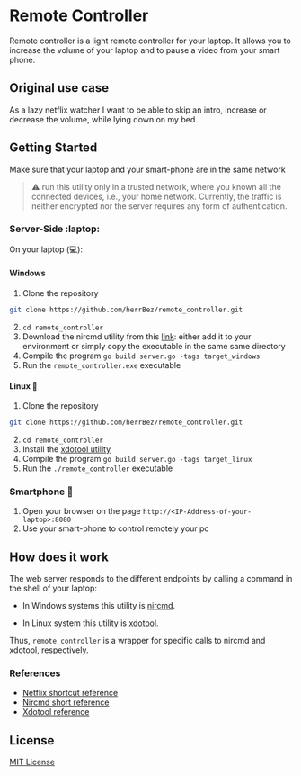 # Remote Controller

Remote controller is a light remote controller for your laptop. It allows
you to increase the volume of your laptop and to pause a video from your
smart phone.

## Original use case

As a lazy netflix watcher I want to be able to skip an intro, increase or decrease the volume, while lying down on my bed.

## Getting Started

Make sure that your laptop and your smart-phone are in the same
network

> :warning: run this utility only in a trusted network, where
you known all the connected devices, i.e., your home network.
Currently, the traffic is neither encrypted nor the
server requires any form of authentication.

### Server-Side :laptop:

On your laptop (:computer:):

#### Windows

1. Clone the repository
```sh
git clone https://github.com/herrBez/remote_controller.git
```
2. `cd remote_controller`
3. Download the nircmd utility from this [link](https://www.nirsoft.net/utils/index.html):
either add it to your environment or simply copy the executable in the same same directory
4. Compile the program `go build server.go -tags target_windows`
5. Run the `remote_controller.exe` executable

#### Linux :penguin:

1. Clone the repository
```sh
git clone https://github.com/herrBez/remote_controller.git
```
2. `cd remote_controller`
3. Install the [xdotool utility](https://github.com/jordansissel/xdotool)
4. Compile the program `go build server.go -tags target_linux`
5. Run the `./remote_controller` executable

### Smartphone :iphone:

1. Open your browser on the page `http://<IP-Address-of-your-laptop>:8080`
2. Use your smart-phone to control remotely your pc

## How does it work

The web server responds to the different endpoints by calling
a command in the shell of your laptop:

- In Windows systems this
utility is [nircmd](https://www.nirsoft.net/utils/index.html).


- In Linux system this utility is [xdotool](https://github.com/jordansissel/xdotool).


Thus, `remote_controller` is a wrapper for specific calls to nircmd and xdotool, respectively.
### References

- [Netflix shortcut reference](https://help.netflix.com/en/node/24855)
- [Nircmd short reference](https://www.nirsoft.net/utils/nircmd.html)
- [Xdotool reference](https://www.semicomplete.com/projects/xdotool/)

## License

[MIT License](LICENSE.md)